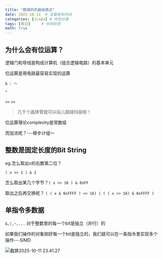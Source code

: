 ```yaml
---
title: "数据的机器级表述"
date: 2025-10-11  # 文章发布时间
categories: [icspa] # 你的分类
tags: [笔记]     # 你的标签
math: true
---
```


## 为什么会有位运算？

逻辑门和导线是构成计算机（组合逻辑电路）的基本单元

位运算是用电路最容易实现的运算

`&` `｜` `～`

`^`

`<<`   `>>`

> 几千个晶体管就可以玩儿超级玛丽啦！

位运算理论complexity是常数级

而加法呢？---移步计组～



## 整数是固定长度的Bit String

eg.怎么取出x的右数第二位？

`( x >> 1 ) & 1` 

怎么取出某几个字节？`( x >> 16 ) & 0xFF`

取出之后再交换呢？ `( ( x & 0xFFFF ) << 16) | ( ( x >> 16) & 0xFFFF )`



## 单指令多数据

`&,|,~,...` 对于整数里的每一个bit是独立（并行）的

如果我们操作的对象刚好每一个bit是独立的，我们就可以在一条指令里实现多个操作---SIMD

![截屏2025-10-11 23.41.27](https://cdn.jsdelivr.net/gh/HEYWEEN/images@main/images%E6%88%AA%E5%B1%8F2025-10-11%2023.41.27.png)